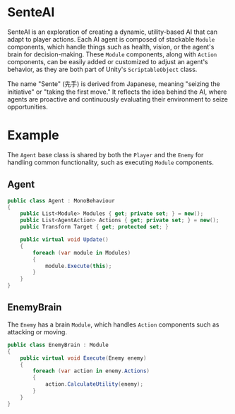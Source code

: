 # SenteAI
SenteAI is an exploration of creating a dynamic, utility-based AI that can adapt to player actions. Each AI agent is composed of stackable `Module` components, which handle things such as health, vision, or the agent's brain for decision-making. 
These `Module` components, along with `Action` components, can be easily added or customized to adjust an agent's behavior, as they are both part of Unity's `ScriptableObject` class.

The name "Sente" (先手) is derived from Japanese, meaning "seizing the initiative" or "taking the first move." It reflects the idea behind the AI, where agents are proactive and continuously evaluating their environment to seize opportunities.

# Example
The `Agent` base class is shared by both the `Player` and the `Enemy` for handling common functionality, such as executing `Module` components.
## Agent
```csharp
public class Agent : MonoBehaviour
{
    public List<Module> Modules { get; private set; } = new();
    public List<AgentAction> Actions { get; private set; } = new();
    public Transform Target { get; protected set; }

    public virtual void Update()
    {
        foreach (var module in Modules)
        {
            module.Execute(this);
        }
    }
}
```
## EnemyBrain
The `Enemy` has a brain `Module`, which handles `Action` components such as attacking or moving.
```csharp
public class EnemyBrain : Module
{
    public virtual void Execute(Enemy enemy)
    {
        foreach (var action in enemy.Actions)
        {
            action.CalculateUtility(enemy);
        }
    }
}
```
